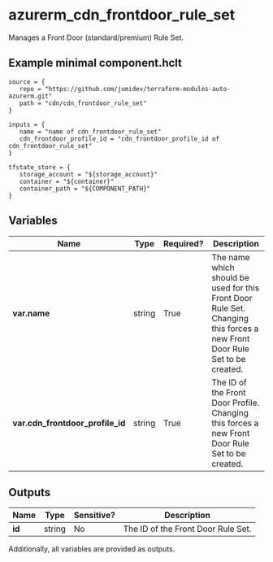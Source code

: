 # azurerm_cdn_frontdoor_rule_set

Manages a Front Door (standard/premium) Rule Set.

## Example minimal component.hclt

```hcl
source = {
   repo = "https://github.com/jumidev/terraform-modules-auto-azurerm.git" 
   path = "cdn/cdn_frontdoor_rule_set" 
}

inputs = {
   name = "name of cdn_frontdoor_rule_set" 
   cdn_frontdoor_profile_id = "cdn_frontdoor_profile_id of cdn_frontdoor_rule_set" 
}

tfstate_store = {
   storage_account = "${storage_account}" 
   container = "${container}" 
   container_path = "${COMPONENT_PATH}" 
}

```

## Variables

| Name | Type | Required? |  Description |
| ---- | ---- | --------- |  ----------- |
| **var.name** | string | True | The name which should be used for this Front Door Rule Set. Changing this forces a new Front Door Rule Set to be created. | 
| **var.cdn_frontdoor_profile_id** | string | True | The ID of the Front Door Profile. Changing this forces a new Front Door Rule Set to be created. | 



## Outputs

| Name | Type | Sensitive? | Description |
| ---- | ---- | --------- | --------- |
| **id** | string | No  | The ID of the Front Door Rule Set. | 

Additionally, all variables are provided as outputs.
